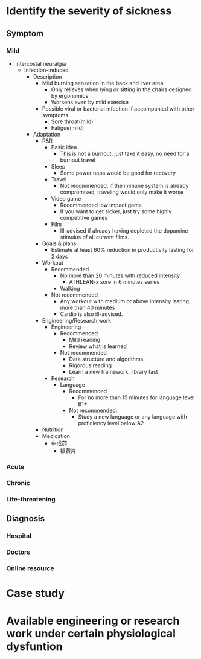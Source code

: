 # Identify the severity of sickness
## Symptom
### Mild
- Intercostal neuralgia
  - Infection-induced
    - Description
      - Mild burning sensation in the back and liver area
        - Only relieves when lying or sitting in the chairs designed by ergonomics
        - Worsens even by mild exercise
      - Possible viral or bacterial infection if accompanied with other symptoms
        - Sore throat(mild)
        - Fatigue(mild)
    - Adaptation
      - R&R
        - Basic idea  
          - This is not a burnout, just take it easy, no need for a burnout travel
        - Sleep
          - Some power naps would be good for recovery
        - Travel
          - Not recommended, if the immune system is already compromised, traveling would only make it worse
        - Video game
          - Recommended low impact game
          - If you want to get sicker, just try some highly competitive games
        - Film
          - Ill-advised if already having depleted the dopamine stimulus of all current films.
      - Goals & plans
        - Estimate at least 60% reduction in productivity lasting for 2 days
      - Workout
        - Recommended
          - No more than 20 minutes with reduced intensity
            - ATHLEAN-x sore in 6 minutes series
          - Walking
        - Not recommended
          - Any workout with medium or above intensity lasting more than 40 minutes
          - Cardio is also ill-advised.
      - Engineering/Research work
        - Engineering
          - Recommended
            - Mild reading
            - Review what is learned
          - Not recommended
            - Data structure and algorithms
            - Rigorous reading
            - Learn a new framework, library fast
        - Research
          - Language
            - Recommended
              - For no more than 15 minutes for language level B1+
            - Not recommended:
              - Study a new language or any language with proficiency level below A2   
      - Nutrition
      - Medication
        - 中成药
          - 银黄片
### Acute
### Chronic
### Life-threatening

## Diagnosis
### Hospital
### Doctors
### Online resource

# Case study



# Available engineering or research work under certain physiological dysfuntion
